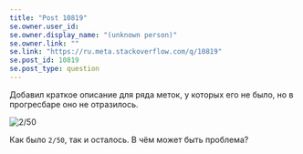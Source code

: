 ```yaml
---
title: "Post 10819"
se.owner.user_id: 
se.owner.display_name: "(unknown person)"
se.owner.link: ""
se.link: "https://ru.meta.stackoverflow.com/q/10819"
se.post_id: 10819
se.post_type: question
---
```

<p>Добавил краткое описание для ряда меток, у которых его не было, но в прогресбаре оно не отразилось.</p>
<p><img src="https://i.stack.imgur.com/trpHt.jpg" alt="2/50" /></p>
<p>Как было <code>2/50</code>, так и осталось. В чём может быть проблема?</p>
